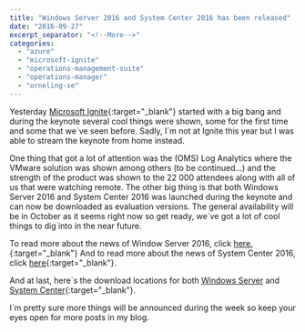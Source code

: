 ```yaml
---
title: "Windows Server 2016 and System Center 2016 has been released"
date: "2016-09-27"
excerpt_separator: "<!--More-->"
categories: 
  - "azure"
  - "microsoft-ignite"
  - "operations-management-suite"
  - "operations-manager"
  - "orneling-se"
---
```


Yesterday [Microsoft Ignite](https://ignite.microsoft.com){:target="_blank"} started with a big bang and during the keynote several cool things were shown, some for the first time and some that we´ve seen before. Sadly, I´m not at Ignite this year but I was able to stream the keynote from home instead.
<!--More-->
One thing that got a lot of attention was the (OMS) Log Analytics where the VMware solution was shown among others (to be continued…) and the strength of the product was shown to the 22 000 attendees along with all of us that were watching remote. The other big thing is that both Windows Server 2016 and System Center 2016 was launched during the keynote and can now be downloaded as evaluation versions. The general availability will be in October as it seems right now so get ready, we´ve got a lot of cool things to dig into in the near future.

To read more about the news of Window Server 2016, click [here.](https://technet.microsoft.com/en-us/windows-server-docs/get-started/what-s-new-in-windows-server-2016-technical-preview-5){:target="_blank"} And to read more about the news of System Center 2016, click [here](https://blogs.technet.microsoft.com/hybridcloud/2016/04/27/whats-new-in-system-center-2016-technical-preview-5/){:target="_blank"}.

And at last, here´s the download locations for both [Windows Server](https://www.microsoft.com/en-us/evalcenter/evaluate-windows-server-2016) and [System Center](https://www.microsoft.com/en-us/evalcenter/evaluate-system-center-2016){:target="_blank"}.

I´m pretty sure more things will be announced during the week so keep your eyes open for more posts in my blog.